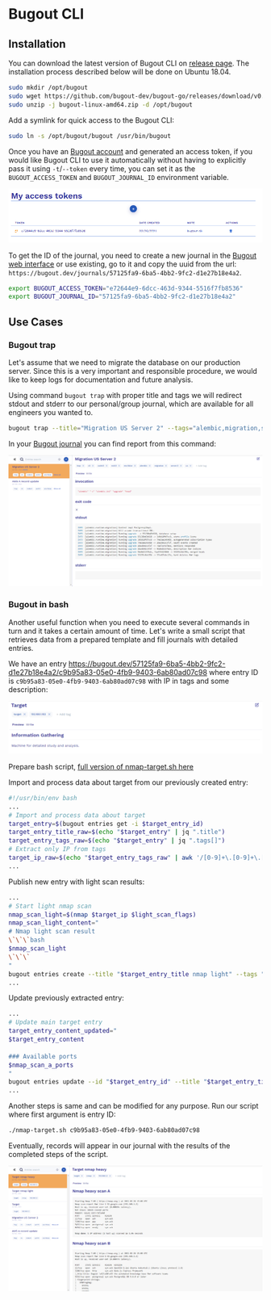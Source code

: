 # Bugout CLI



## Installation

You can download the latest version of Bugout CLI on [release page](https://github.com/bugout-dev/bugout-go/releases). The installation process described below will be done on Ubuntu 18.04.

```bash
sudo mkdir /opt/bugout
sudo wget https://github.com/bugout-dev/bugout-go/releases/download/v0.3.1/bugout-linux-amd64.zip -P /opt/bugout
sudo unzip -j bugout-linux-amd64.zip -d /opt/bugout
```

Add a symlink for quick access to the Bugout CLI:

```bash
sudo ln -s /opt/bugout/bugout /usr/bin/bugout
```

Once you have an [Bugout account](https://bugout.dev/account) and generated an access token, if you would like Bugout CLI to use it automatically without having to explicitly pass it using `-t`/`--token` every time, you can set it as the `BUGOUT_ACCESS_TOKEN` and `BUGOUT_JOURNAL_ID` environment variable.

<img src="../img/bugout-token-cli.png"/>

To get the ID of the journal, you need to create a new journal in the [Bugout web interface](https://bugout.dev/journals/) or use existing, go to it and copy the uuid from the url:
`https://bugout.dev/journals/57125fa9-6ba5-4bb2-9fc2-d1e27b18e4a2`.

```bash
export BUGOUT_ACCESS_TOKEN="e72644e9-6dcc-463d-9344-5516f7fb8536"
export BUGOUT_JOURNAL_ID="57125fa9-6ba5-4bb2-9fc2-d1e27b18e4a2"
```

## Use Cases

### Bugout trap

Let's assume that we need to migrate the database on our production server. Since this is a very important and responsible procedure, we would like to keep logs for documentation and future analysis.

Using command `bugout trap` with proper title and tags we will redirect stdout and stderr to our personal/group journal, which are available for all engineers you wanted to.

```bash
bugout trap --title="Migration US Server 2" --tags="alembic,migration,server:2,us" -- alembic -c alembic.ini upgrade head
```

In your [Bugout journal](https://bugout.dev/journals/) you can find report from this command:

<img src="../img/bugout-cli-entry.png"/>


### Bugout in bash

Another useful function when you need to execute several commands in turn and it takes a certain amount of time. 
Let's write a small script that retrieves data from a prepared template and fill journals with detailed entries.

We have an entry https://bugout.dev/57125fa9-6ba5-4bb2-9fc2-d1e27b18e4a2/c9b95a83-05e0-4fb9-9403-6ab80ad07c98 where entry ID is `c9b95a83-05e0-4fb9-9403-6ab80ad07c98` with IP in tags and some description:

<img src="../img/bugout-entry-template.png"/>

Prepare bash script, [full version of nmap-target.sh here](./scripts/nmap-target.sh)

Import and process data about target from our previously created entry:
```bash
#!/usr/bin/env bash
...
# Import and process data about target
target_entry=$(bugout entries get -i $target_entry_id)
target_entry_title_raw=$(echo "$target_entry" | jq ".title")
target_entry_tags_raw=$(echo "$target_entry" | jq ".tags[]")
# Extract only IP from tags
target_ip_raw=$(echo "$target_entry_tags_raw" | awk '/[0-9]+\.[0-9]+\.[0-9]+\.[0-9]+/{print $0}')
...
```

Publish new entry with light scan results:
```bash
...
# Start light nmap scan
nmap_scan_light=$(nmap $target_ip $light_scan_flags)
nmap_scan_light_content="
# Nmap light scan result
\`\`\`bash
$nmap_scan_light
\`\`\`
"
bugout entries create --title "$target_entry_title nmap light" --tags "$target_entry_tags_comma,nmap" --content "$nmap_scan_light_content"
...
```

Update previously extracted entry:
```bash
...
# Update main target entry
target_entry_content_updated="
$target_entry_content

### Available ports
$nmap_scan_a_ports
"
bugout entries update --id "$target_entry_id" --title "$target_entry_title" --content "$target_entry_content_updated"
...
```

Another steps is same and can be modified for any purpose. Run our script where first argument is entry ID:
```bash
./nmap-target.sh c9b95a83-05e0-4fb9-9403-6ab80ad07c98
```

Eventually, records will appear in our journal with the results of the completed steps of the script. 

<img src="../img/bugout-cli-script-res.png"/>
